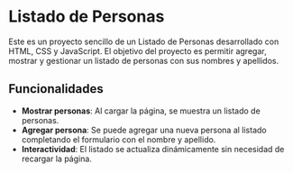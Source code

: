 # Listado de Personas

Este es un proyecto sencillo de un Listado de Personas desarrollado con HTML, CSS y JavaScript. El objetivo del proyecto es permitir agregar, mostrar y gestionar un listado de personas con sus nombres y apellidos.

## Funcionalidades

- **Mostrar personas**: Al cargar la página, se muestra un listado de personas.
- **Agregar persona**: Se puede agregar una nueva persona al listado completando el formulario con el nombre y apellido.
- **Interactividad**: El listado se actualiza dinámicamente sin necesidad de recargar la página.